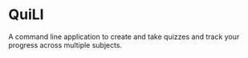 # QuiLI
A command line application to create and take quizzes and track your progress across multiple subjects.

